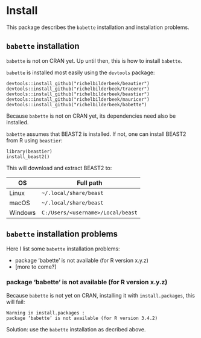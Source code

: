 # Install

This package describes the `babette` installation and installation problems.

## `babette` installation

`babette` is not on CRAN yet. Up until then, this is how to install `babette`.

`babette` is installed most easily using the `devtools` package:

```
devtools::install_github("richelbilderbeek/beautier")
devtools::install_github("richelbilderbeek/tracerer")
devtools::install_github("richelbilderbeek/beastier")
devtools::install_github("richelbilderbeek/mauricer")
devtools::install_github("richelbilderbeek/babette")
```

Because `babette` is not on CRAN yet, its dependencies need also be installed.

`babette` assumes that BEAST2 is installed. If not, one can install BEAST2 from R using `beastier`:

```{r}
library(beastier)
install_beast2()
```

This will download and extract BEAST2 to:

OS|Full path
---|---
Linux|`~/.local/share/beast`
macOS|`~/.local/share/beast`
Windows|`C:/Users/<username>/Local/beast`

## `babette` installation problems

Here I list some `babette` installation problems:

 * package ‘babette’ is not available (for R version x.y.z)
 * [more to come?]

### package ‘babette’ is not available (for R version x.y.z)

Because `babette` is not yet on CRAN, installing it with `install.packages`, this will fail:

```
Warning in install.packages :
package ‘babette’ is not available (for R version 3.4.2)
```

Solution: use the `babette` installation as decribed above.
